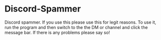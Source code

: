 # Discord-Spammer
Discord spammer. If you use this please use this for legit reasons. To use it, run the program and then switch to the the DM or channel and click the message bar. If there is any problems please say so!
